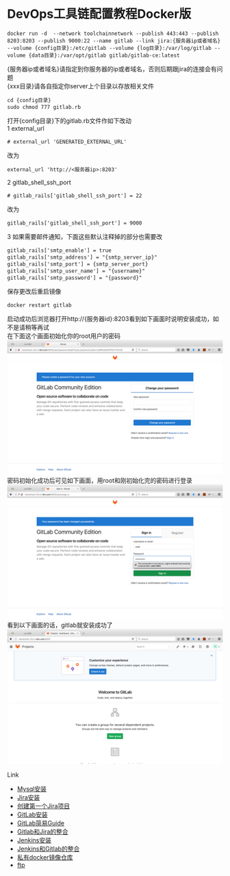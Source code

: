 # DevOps工具链配置教程Docker版
<pre><code>docker run -d  --network toolchainnetwork --publish 443:443 --publish 8203:8203 --publish 9000:22 --name gitlab --link jira:{服务器ip或者域名} --volume {config目录}:/etc/gitlab --volume {log目录}:/var/log/gitlab --volume {data目录}:/var/opt/gitlab gitlab/gitlab-ce:latest
</code></pre>
{服务器ip或者域名}请指定到你服务器的ip或者域名，否则后期跟jira的连接会有问题<br>
{xxx目录}请各自指定你server上个目录以存放相关文件<br>
<pre><code>cd {config目录}
sudo chmod 777 gitlab.rb
</code></pre>
打开{config目录}下的gitlab.rb文件作如下改动<br>
1   external_url
<pre><code># external_url 'GENERATED_EXTERNAL_URL'
</code></pre>
改为
<pre><code>external_url 'http://<服务器ip>:8203'
</code></pre>
2   gitlab_shell_ssh_port
<pre><code># gitlab_rails['gitlab_shell_ssh_port'] = 22
</code></pre>
改为
<pre><code>gitlab_rails['gitlab_shell_ssh_port'] = 9000
</code></pre>

3   如果需要邮件通知，下面这些默认注释掉的部分也需要改
<pre><code>gitlab_rails['smtp_enable'] = true
gitlab_rails['smtp_address'] = "{smtp_server_ip}"
gitlab_rails['smtp_port'] = {smtp_server_port}
gitlab_rails['smtp_user_name'] = "{username}"
gitlab_rails['smtp_password'] = "{password}"
</code></pre>


保存更改后重启镜像
<pre><code>docker restart gitlab
</code></pre>

启动成功后浏览器打开http://{服务器id}:8203看到如下画面时说明安装成功，如不是请稍等再试<br>
在下面这个画面初始化你的root用户的密码<br>
![Image text](https://raw.githubusercontent.com/k19810703/myimages/master/gitlab1.png)
密码初始化成功后可见如下画面，用root和刚初始化完的密码进行登录
![Image text](https://raw.githubusercontent.com/k19810703/myimages/master/gitlab2.png)
看到以下画面的话，gitlab就安装成功了
![Image text](https://raw.githubusercontent.com/k19810703/myimages/master/gitlab3.png)

Link
* [Mysql安装](https://github.ibm.com/wuhd/DevOpsToolChainSetupGuide/blob/master/README_Docker_mysqlinstall.md)
* [Jira安装](https://github.ibm.com/wuhd/DevOpsToolChainSetupGuide/blob/master/README_Docker_jirainstall.md)
* [创建第一个Jira项目](https://github.ibm.com/wuhd/DevOpsToolChainSetupGuide/blob/master/README_Docker_jiracreateprj.md)
* [GitLab安装](https://github.ibm.com/wuhd/DevOpsToolChainSetupGuide/blob/master/README_Docker_GitLabInstall.md)
* [GitLab简易Guide](https://github.ibm.com/wuhd/DevOpsToolChainSetupGuide/blob/master/README_Docker_GitLabUserGuide.md)
* [Gitlab和Jira的整合](https://github.ibm.com/wuhd/DevOpsToolChainSetupGuide/blob/master/README_Docker_GitLabJira.md)
* [Jenkins安装](https://github.ibm.com/wuhd/DevOpsToolChainSetupGuide/blob/master/README_Docker_Jenkins.md)
* [Jenkins和Gitlab的整合](https://github.ibm.com/wuhd/DevOpsToolChainSetupGuide/blob/master/README_Docker_JenkinsGitlab.md)
* [私有docker镜像仓库](https://github.ibm.com/wuhd/DevOpsToolChainSetupGuide/blob/master/README_Docker_DockerRegistry.md)
* [ftp](https://github.ibm.com/wuhd/DevOpsToolChainSetupGuide/blob/master/README_Docker_ftp.md)
